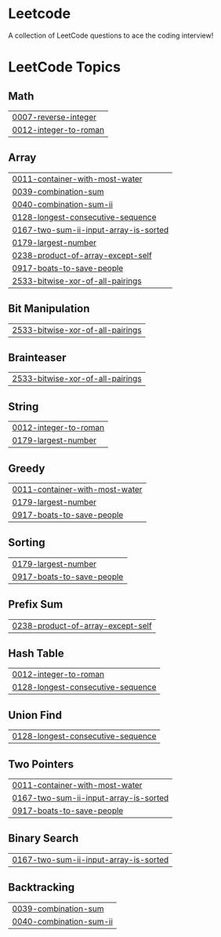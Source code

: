 # Leetcode
A collection of LeetCode questions to ace the coding interview! 

<!---LeetCode Topics Start-->
# LeetCode Topics
## Math
|  |
| ------- |
| [0007-reverse-integer](https://github.com/Praveenkumar07007/Leetcode/tree/master/0007-reverse-integer) |
| [0012-integer-to-roman](https://github.com/Praveenkumar07007/Leetcode/tree/master/0012-integer-to-roman) |
## Array
|  |
| ------- |
| [0011-container-with-most-water](https://github.com/Praveenkumar07007/Leetcode/tree/master/0011-container-with-most-water) |
| [0039-combination-sum](https://github.com/Praveenkumar07007/Leetcode/tree/master/0039-combination-sum) |
| [0040-combination-sum-ii](https://github.com/Praveenkumar07007/Leetcode/tree/master/0040-combination-sum-ii) |
| [0128-longest-consecutive-sequence](https://github.com/Praveenkumar07007/Leetcode/tree/master/0128-longest-consecutive-sequence) |
| [0167-two-sum-ii-input-array-is-sorted](https://github.com/Praveenkumar07007/Leetcode/tree/master/0167-two-sum-ii-input-array-is-sorted) |
| [0179-largest-number](https://github.com/Praveenkumar07007/Leetcode/tree/master/0179-largest-number) |
| [0238-product-of-array-except-self](https://github.com/Praveenkumar07007/Leetcode/tree/master/0238-product-of-array-except-self) |
| [0917-boats-to-save-people](https://github.com/Praveenkumar07007/Leetcode/tree/master/0917-boats-to-save-people) |
| [2533-bitwise-xor-of-all-pairings](https://github.com/Praveenkumar07007/Leetcode/tree/master/2533-bitwise-xor-of-all-pairings) |
## Bit Manipulation
|  |
| ------- |
| [2533-bitwise-xor-of-all-pairings](https://github.com/Praveenkumar07007/Leetcode/tree/master/2533-bitwise-xor-of-all-pairings) |
## Brainteaser
|  |
| ------- |
| [2533-bitwise-xor-of-all-pairings](https://github.com/Praveenkumar07007/Leetcode/tree/master/2533-bitwise-xor-of-all-pairings) |
## String
|  |
| ------- |
| [0012-integer-to-roman](https://github.com/Praveenkumar07007/Leetcode/tree/master/0012-integer-to-roman) |
| [0179-largest-number](https://github.com/Praveenkumar07007/Leetcode/tree/master/0179-largest-number) |
## Greedy
|  |
| ------- |
| [0011-container-with-most-water](https://github.com/Praveenkumar07007/Leetcode/tree/master/0011-container-with-most-water) |
| [0179-largest-number](https://github.com/Praveenkumar07007/Leetcode/tree/master/0179-largest-number) |
| [0917-boats-to-save-people](https://github.com/Praveenkumar07007/Leetcode/tree/master/0917-boats-to-save-people) |
## Sorting
|  |
| ------- |
| [0179-largest-number](https://github.com/Praveenkumar07007/Leetcode/tree/master/0179-largest-number) |
| [0917-boats-to-save-people](https://github.com/Praveenkumar07007/Leetcode/tree/master/0917-boats-to-save-people) |
## Prefix Sum
|  |
| ------- |
| [0238-product-of-array-except-self](https://github.com/Praveenkumar07007/Leetcode/tree/master/0238-product-of-array-except-self) |
## Hash Table
|  |
| ------- |
| [0012-integer-to-roman](https://github.com/Praveenkumar07007/Leetcode/tree/master/0012-integer-to-roman) |
| [0128-longest-consecutive-sequence](https://github.com/Praveenkumar07007/Leetcode/tree/master/0128-longest-consecutive-sequence) |
## Union Find
|  |
| ------- |
| [0128-longest-consecutive-sequence](https://github.com/Praveenkumar07007/Leetcode/tree/master/0128-longest-consecutive-sequence) |
## Two Pointers
|  |
| ------- |
| [0011-container-with-most-water](https://github.com/Praveenkumar07007/Leetcode/tree/master/0011-container-with-most-water) |
| [0167-two-sum-ii-input-array-is-sorted](https://github.com/Praveenkumar07007/Leetcode/tree/master/0167-two-sum-ii-input-array-is-sorted) |
| [0917-boats-to-save-people](https://github.com/Praveenkumar07007/Leetcode/tree/master/0917-boats-to-save-people) |
## Binary Search
|  |
| ------- |
| [0167-two-sum-ii-input-array-is-sorted](https://github.com/Praveenkumar07007/Leetcode/tree/master/0167-two-sum-ii-input-array-is-sorted) |
## Backtracking
|  |
| ------- |
| [0039-combination-sum](https://github.com/Praveenkumar07007/Leetcode/tree/master/0039-combination-sum) |
| [0040-combination-sum-ii](https://github.com/Praveenkumar07007/Leetcode/tree/master/0040-combination-sum-ii) |
<!---LeetCode Topics End-->